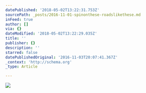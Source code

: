 ```yaml
---
datePublished: '2018-05-02T13:22:31.753Z'
sourcePath: _posts/2016-11-01-spinonthese-roadslikethese.md
inFeed: true
author: []
via: {}
dateModified: '2018-05-02T13:22:29.035Z'
title: ''
publisher: {}
description: ''
starred: false
datePublishedOriginal: '2016-11-03T20:07:41.367Z'
_context: 'http://schema.org'
_type: Article

---
```

![](https://the-grid-user-content.s3-us-west-2.amazonaws.com/1cb03203-0fa4-4cb8-a149-a4ac2b5fc360.jpg)